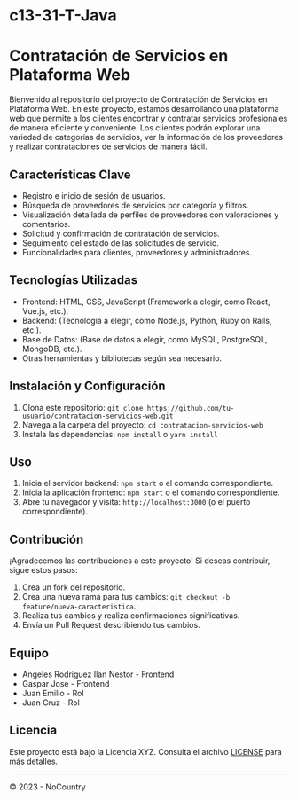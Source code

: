 # c13-31-T-Java

# Contratación de Servicios en Plataforma Web

Bienvenido al repositorio del proyecto de Contratación de Servicios en Plataforma Web. En este proyecto, estamos desarrollando una plataforma web que permite a los clientes encontrar y contratar servicios profesionales de manera eficiente y conveniente. Los clientes podrán explorar una variedad de categorías de servicios, ver la información de los proveedores y realizar contrataciones de servicios de manera fácil.

## Características Clave

- Registro e inicio de sesión de usuarios.
- Búsqueda de proveedores de servicios por categoría y filtros.
- Visualización detallada de perfiles de proveedores con valoraciones y comentarios.
- Solicitud y confirmación de contratación de servicios.
- Seguimiento del estado de las solicitudes de servicio.
- Funcionalidades para clientes, proveedores y administradores.

## Tecnologías Utilizadas

- Frontend: HTML, CSS, JavaScript (Framework a elegir, como React, Vue.js, etc.).
- Backend: (Tecnología a elegir, como Node.js, Python, Ruby on Rails, etc.).
- Base de Datos: (Base de datos a elegir, como MySQL, PostgreSQL, MongoDB, etc.).
- Otras herramientas y bibliotecas según sea necesario.

## Instalación y Configuración

1. Clona este repositorio: `git clone https://github.com/tu-usuario/contratacion-servicios-web.git`
2. Navega a la carpeta del proyecto: `cd contratacion-servicios-web`
3. Instala las dependencias: `npm install` o `yarn install`

## Uso

1. Inicia el servidor backend: `npm start` o el comando correspondiente.
2. Inicia la aplicación frontend: `npm start` o el comando correspondiente.
3. Abre tu navegador y visita: `http://localhost:3000` (o el puerto correspondiente).

## Contribución

¡Agradecemos las contribuciones a este proyecto! Si deseas contribuir, sigue estos pasos:

1. Crea un fork del repositorio.
2. Crea una nueva rama para tus cambios: `git checkout -b feature/nueva-caracteristica`.
3. Realiza tus cambios y realiza confirmaciones significativas.
4. Envía un Pull Request describiendo tus cambios.

## Equipo

- Angeles Rodriguez Ilan Nestor - Frontend
- Gaspar Jose - Frontend
- Juan Emilio - Rol
- Juan Cruz - Rol

## Licencia

Este proyecto está bajo la Licencia XYZ. Consulta el archivo [LICENSE](LICENSE) para más detalles.

---

© 2023 - NoCountry

